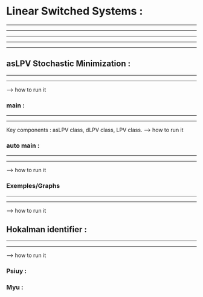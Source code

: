 # Linear Switched Systems : 
---------------------------------------------------------
----------------------------------------------------------
---------------------------------------------------------
---------------------------------------------------------
--------------------------------------------------------

## asLPV Stochastic Minimization : 
------------------------------------
------------------------------------
--> how to run it

### main :
--------------------------
--------------------------
Key components : asLPV class, dLPV class, LPV class. 
--> how to run it

### auto main :
--------------------------
--------------------------
--> how to run it

### Exemples/Graphs
--------------------------
--------------------------
--> how to run it

## Hokalman identifier :
------------------------
------------------------
--> how to run it

### Psiuy :

### Myu :





